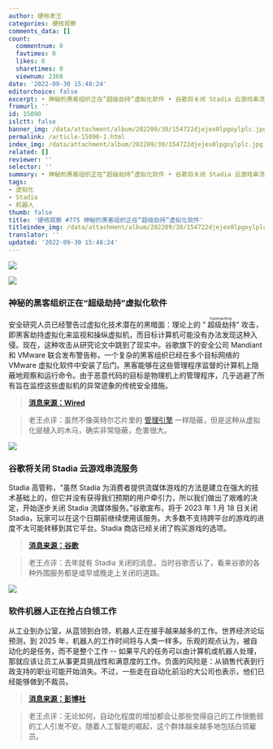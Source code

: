```yaml
---
author: 硬核老王
categories: 硬核观察
comments_data: []
count:
  commentnum: 0
  favtimes: 0
  likes: 0
  sharetimes: 0
  viewnum: 2368
date: '2022-09-30 15:48:24'
editorchoice: false
excerpt: • 神秘的黑客组织正在“超级劫持”虚拟化软件 • 谷歌将关闭 Stadia 云游戏串流服务 • 软件机器人正在抢占白领工作
fromurl: ''
id: 15090
islctt: false
banner_img: /data/attachment/album/202209/30/154722djejex0lpgoylplc.jpg
permalink: /article-15090-1.html
index_img: /data/attachment/album/202209/30/154722djejex0lpgoylplc.jpg
related: []
reviewer: ''
selector: ''
summary: • 神秘的黑客组织正在“超级劫持”虚拟化软件 • 谷歌将关闭 Stadia 云游戏串流服务 • 软件机器人正在抢占白领工作
tags:
- 虚拟化
- Stadia
- 机器人
thumb: false
title: '硬核观察 #775 神秘的黑客组织正在“超级劫持”虚拟化软件'
titleindex_img: /data/attachment/album/202209/30/154722djejex0lpgoylplc.jpg
translator: ''
updated: '2022-09-30 15:48:24'
---
```


![](/data/attachment/album/202209/30/154722djejex0lpgoylplc.jpg)


![](/data/attachment/album/202209/30/154735guyyuyoy2xytoiz0.jpg)


### 神秘的黑客组织正在“超级劫持”虚拟化软件


安全研究人员已经警告过虚拟化技术潜在的黑暗面：理论上的 “<ruby> 超级劫持 <rt>  hyperjacking </rt></ruby>” 攻击，即黑客劫持虚拟化来监视和操纵虚拟机，而目标计算机可能没有办法发现这种入侵。现在，这种攻击从研究论文中跳到了现实中。谷歌旗下的安全公司 Mandiant 和 VMware 联合发布警告称，一个复杂的黑客组织已经在多个目标网络的 VMware 虚拟化软件中安装了后门。黑客能够在这些管理程序监督的计算机上隐蔽地观察和运行命令。由于恶意代码的目标是物理机上的管理程序，几乎逃避了所有旨在监控这些虚拟机的异常迹象的传统安全措施。



> 
> **[消息来源：Wired](https://www.wired.com/story/hyperjacking-vmware-mandiant/)**
> 
> 
> 



> 
> 老王点评：虽然不像英特尔芯片里的 [管理引擎](/article-9040-1.html) 一样隐蔽，但是这种从虚拟化层植入的木马，确实非常隐蔽，危害很大。
> 
> 
> 


![](/data/attachment/album/202209/30/154746fota2naa0ae5ncb2.jpg)


### 谷歌将关闭 Stadia 云游戏串流服务


Stadia 高管称，“虽然 Stadia 为消费者提供流媒体游戏的方法是建立在强大的技术基础上的，但它并没有获得我们预期的用户牵引力，所以我们做出了艰难的决定，开始逐步关闭 Stadia 流媒体服务。”谷歌宣布，将于 2023 年 1 月 18 日关闭 Stadia，玩家可以在这个日期前继续使用该服务。大多数不支持跨平台的游戏的进度不太可能转移到其它平台。Stadia 商店已经关闭了购买游戏的选项。



> 
> **[消息来源：谷歌](https://blog.google/products/stadia/message-on-stadia-streaming-strategy/)**
> 
> 
> 



> 
> 老王点评：去年就有 Stadia 关闭的消息，当时谷歌否认了，看来谷歌的各种外围服务都是或早或晚走上关闭的道路。
> 
> 
> 


![](/data/attachment/album/202209/30/154801coygiwgxmy5a2jww.jpg)


### 软件机器人正在抢占白领工作


从工业到办公室，从蓝领到白领，机器人正在接手越来越多的工作。世界经济论坛预测，到 2025 年，机器人的工作时间将与人类一样多。乐观的观点认为，被自动化的是任务，而不是整个工作 -- 如果平凡的任务可以由计算机或机器人处理，那就应该让员工从事更具挑战性和满意度的工作。负面的风险是：从销售代表到行政支持的职业可能开始消失。不过，一些走在自动化前沿的大公司也表示，他们已经能够做到不裁员。



> 
> **[消息来源：彭博社](https://www.bloomberg.com/news/articles/2022-09-29/software-robots-are-gaining-ground-in-white-collar-office-world)**
> 
> 
> 



> 
> 老王点评：无论如何，自动化程度的增加都会让那些觉得自己的工作很脆弱的工人引发不安。随着人工智能的崛起，这个群体越来越多地包括白领雇员。
> 
> 
>
